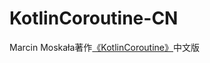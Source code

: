 # KotlinCoroutine-CN
Marcin Moskała著作[《KotlinCoroutine》](https://leanpub.com/coroutines/#happiness-guarantee)中文版
